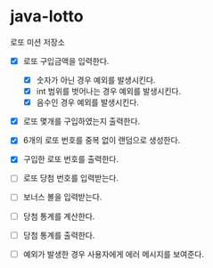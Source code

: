 # java-lotto

로또 미션 저장소

- [x] 로또 구입금액을 입력한다.
    - [x] 숫자가 아닌 경우 예외를 발생시킨다.
    - [x] int 범위를 벗어나는 경우 예외를 발생시킨다.
    - [x] 음수인 경우 예외를 발생시킨다.
- [x] 로또 몇개를 구입하였는지 출력한다.
- [x] 6개의 로또 번호를 중복 없이 랜덤으로 생성한다.
- [x] 구입한 로또 번호를 출력한다.
- [ ] 로또 당첨 번호를 입력받는다.
- [ ] 보너스 볼을 입력받는다.
- [ ] 당첨 통계를 계산한다.
- [ ] 당첨 통계를 출력한다.

- [ ] 예외가 발생한 경우 사용자에게 에러 메시지를 보여준다. 